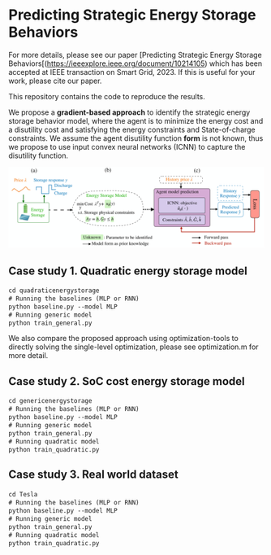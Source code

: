 # Predicting Strategic Energy Storage Behaviors

For more details, please see our paper [Predicting Strategic Energy Storage Behaviors[(https://ieeexplore.ieee.org/document/10214105) which has been accepted at IEEE transaction on Smart Grid, 2023. If this is useful for your work, please cite our paper.

This repository contains the code to reproduce the results. 

We propose a **gradient-based approach** to identify the strategic energy storage behavior model, where the agent is to minimize the energy cost and a disutility cost and satisfying the energy constraints and State-of-charge constraints. We assume the agent disutility function **form** is not known, thus we propose to use input convex neural networks (ICNN) to capture the disutility function. 

![PDF Preview](frame.png)

## Case study 1. Quadratic energy storage model
```
cd quadraticenergystorage
# Running the baselines (MLP or RNN)
python baseline.py --model MLP
# Running generic model
python train_general.py
```
We also compare the proposed approach using optimization-tools to directly solving the single-level optimization, please see optimization.m for more detail. 


## Case study 2. SoC cost energy storage model
```
cd genericenergystorage
# Running the baselines (MLP or RNN)
python baseline.py --model MLP
# Running generic model
python train_general.py
# Running quadratic model
python train_quadratic.py
```

## Case study 3. Real world dataset 
```
cd Tesla
# Running the baselines (MLP or RNN)
python baseline.py --model MLP
# Running generic model
python train_general.py
# Running quadratic model
python train_quadratic.py
```


